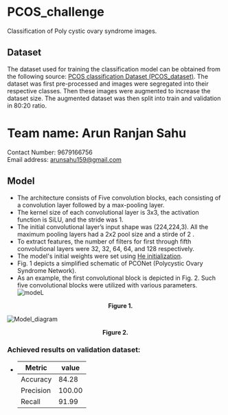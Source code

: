 # PCOS_challenge
Classification of Poly cystic ovary syndrome images.
 ## Dataset
  The dataset used for training the classification model can be obtained from the following source: [PCOS classification Dataset (PCOS_dataset)](https://zenodo.org/records/10430727). The dataset was first pre-processed and images were segregated into their respective classes. Then these images were augmented to increase the dataset size. The augmented dataset was then split into train and validation in 80:20 ratio.


# Team name: Arun Ranjan Sahu
Contact Number: 9679166756 <br>
Email address: arunsahu159@gmail.com

  ## Model
- The architecture consists of Five convolution blocks, each consisting of a convolution layer followed by a max-pooling layer.
- The kernel size of each convolutional layer is 3x3, the activation function is SiLU, and the stride was 1.
- The initial convolutional layer’s input shape was (224,224,3). All the maximum pooling layers had a 2x2 pool size and a stirde of 2 .
- To extract features, the number of filters for first through fifth convolutional layers were 32, 32, 64, 64, and 128 respectively.
- The model's initial weights were set using [He initialization](https://pytorch.org/docs/stable/nn.init.html).
- Fig. 1 depicts a simplified schematic of PCONet (Polycystic Ovary Syndrome Network).
- As an example, the first convolutional block is depicted in Fig. 2. Such five convolutional blocks were utilized with various parameters.
![modeL](https://github.com/arunsahu159/PCOS_challenge/assets/61779161/6d4219b3-9cdc-4d62-b73e-4875a710389c) <p align="center"> **Figure 1.** </p>

![Model_diagram](https://github.com/arunsahu159/PCOS_challenge/assets/61779161/3ad638ca-1d69-4490-9263-bbc1a2fd4c70) <p align="center"> **Figure 2.** </p>

 ### Achieved results on validation dataset:
 -  | Metric    | value  |
    |-----------|------  |
    | Accuracy  |84.28   |
    | Precision |100.00  |
    | Recall    |91.99   |
